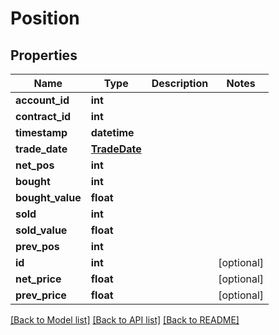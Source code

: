 # Position

## Properties
Name | Type | Description | Notes
------------ | ------------- | ------------- | -------------
**account_id** | **int** |  | 
**contract_id** | **int** |  | 
**timestamp** | **datetime** |  | 
**trade_date** | [**TradeDate**](TradeDate.md) |  | 
**net_pos** | **int** |  | 
**bought** | **int** |  | 
**bought_value** | **float** |  | 
**sold** | **int** |  | 
**sold_value** | **float** |  | 
**prev_pos** | **int** |  | 
**id** | **int** |  | [optional] 
**net_price** | **float** |  | [optional] 
**prev_price** | **float** |  | [optional] 

[[Back to Model list]](../README.md#documentation-for-models) [[Back to API list]](../README.md#documentation-for-api-endpoints) [[Back to README]](../README.md)


